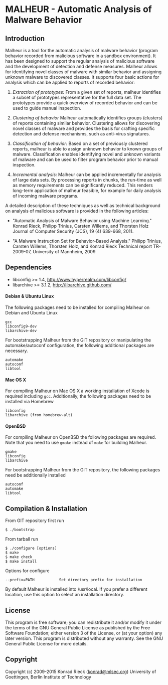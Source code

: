 
MALHEUR - Automatic Analysis of Malware Behavior
==
 
Introduction 
--

Malheur is a tool for the automatic analysis of malware behavior (program
behavior recorded from malicious software in a sandbox environment).  It
has been designed to support the regular analysis of malicious software and
the development of detection and defense measures.  Malheur allows for
identifying novel classes of malware with similar behavior and assigning
unknown malware to discovered classes.  It supports four basic actions for
analysis which can be applied to reports of recorded behavior:

1. *Extraction of prototypes:*
    From a given set of reports, malheur identifies a subset of
    prototypes representative for the full data set. The prototypes
    provide a quick overview of recorded behavior and can be used to
    guide manual inspection.

2. *Clustering of behavior* 
    Malheur automatically identifies groups (clusters) of reports
    containing similar behavior. Clustering allows for discovering novel
    classes of malware and provides the basis for crafting specific
    detection and defense mechanisms, such as anti-virus signatures.

3. *Classification of behavior:* 
    Based on a set of previously clustered reports, malheur is able to
    assign unknown behavior to known groups of malware. Classification
    enables identifying novel and unknown variants of malware and can be
    used to filter program behavior prior to manual inspection.

4. *Incremental analysis:* 
    Malheur can be applied incrementally for analysis of large data
    sets. By processing reports in chunks, the run-time as well as
    memory requirements can be significantly reduced. This renders
    long-term application of malheur feasible, for example for daily
    analysis of incoming malware programs.

A detailed description of these techniques as well as technical
background on analysis of malicious software is provided in the
following articles:

+ "Automatic Analysis of Malware Behavior using Machine Learning."
  Konrad Rieck, Philipp Trinius, Carsten Willems, and Thorsten Holz
  Journal of Computer Security (JCS), 19 (4) 639-668, 2011.

+ "A Malware Instruction Set for Behavior-Based Analysis."
  Philipp Trinius, Carsten Willems, Thorsten Holz, and Konrad Rieck 
  Technical report TR-2009-07, University of Mannheim, 2009

Dependencies
--

+   libconfig >= 1.4, <http://www.hyperrealm.com/libconfig/>
+   libarchive >= 3.1.2,  <http://libarchive.github.com/>

#### Debian & Ubuntu Linux

The following packages need to be installed for compiling Malheur on Debian
and Ubuntu Linux

    gcc
    libconfig9-dev
    libarchive-dev

For bootstrapping Malheur from the GIT repository or manipulating the
automake/autoconf configuration, the following additional packages are
necessary.

    automake
    autoconf
    libtool

#### Mac OS X

For compiling Malheur on Mac OS X a working installation of Xcode is required
including `gcc`.  Additionally, the following packages need to be installed
via Homebrew

    libconfig
    libarchive (from homebrew-alt)

#### OpenBSD

For compiling Malheur on OpenBSD the following packages are required. Note
that you need to use `gmake` instead of `make` for building Malheur.

    gmake
    libconfig
    libarchive

For bootstrapping Malheur from the GIT repository, the following packages
need be additionally installed

    autoconf
    automake
    libtool

Compilation & Installation
--

From GIT repository first run

    $ ./bootstrap

From tarball run

    $ ./configure [options]
    $ make
    $ make check
    $ make install

Options for configure

    --prefix=PATH           Set directory prefix for installation

By default Malheur is installed into /usr/local. If you prefer
a different location, use this option to select an installation
directory.

License
--

This program is free software; you can redistribute it and/or modify
it under the terms of the GNU General Public License as published by
the Free Software Foundation; either version 3 of the License, or
(at your option) any later version.  This program is distributed
without any warranty. See the GNU General Public License for more
details.

Copyright
--

Copyright (c) 2009-2015 Konrad Rieck (konrad@mlsec.org)
University of Goettingen, Berlin Institute of Technology
